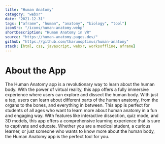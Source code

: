 ```yaml
---
title: "Human Anatomy"
category: "webxr"
date: "2021-12-31"
tags: ["aframe", "human", "anatomy", "biology", "tool"]
iconSrc: "/icons/human-anatomy.webp"
shortDescription: "Human Anatomy in VR"
source: "https://human-anatomy.pages.dev/"
github: "https://github.com/tharunoptimus/human-anatomy"
stack: [html, css, javascript, webxr, worksoffline, aframe]
---
```


# About the App

The Human Anatomy app is a revolutionary way to learn about the human body. With the power of virtual reality, this app offers a fully immersive experience where users can explore and dissect the human body. With just a tap, users can learn about different parts of the human anatomy, from the organs to the bones, and everything in between. This app is perfect for students of all ages who want to learn more about human anatomy in a fun and engaging way. With features like interactive dissection, quiz mode, and 3D models, this app offers a comprehensive learning experience that is sure to captivate and educate. Whether you are a medical student, a curious learner, or just someone who wants to know more about the human body, the Human Anatomy app is the perfect tool for you.
